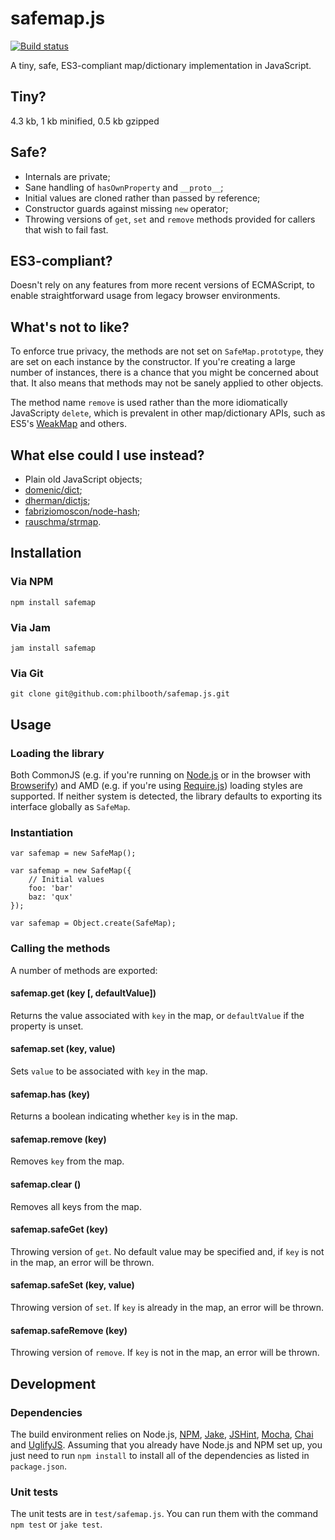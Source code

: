 # safemap.js

[![Build status][ci-image]][ci-status]

A tiny, safe, ES3-compliant
map/dictionary implementation
in JavaScript.

## Tiny?

4.3 kb, 1 kb minified, 0.5 kb gzipped

## Safe?

 * Internals are private;
 * Sane handling of `hasOwnProperty`
   and `__proto__`;
 * Initial values are cloned
   rather than passed by reference;
 * Constructor guards
   against missing `new` operator;
 * Throwing versions of
   `get`, `set` and `remove`
   methods provided for callers
   that wish to fail fast.

## ES3-compliant?

Doesn't rely
on any features
from more recent versions
of ECMAScript,
to enable straightforward usage
from legacy browser environments.

## What's not to like?

To enforce true privacy,
the methods are not set
on `SafeMap.prototype`,
they are set on each instance
by the constructor.
If you're creating
a large number of instances,
there is a chance that
you might be concerned about that.
It also means that
methods may not be sanely applied
to other objects.

The method name `remove`
is used rather than
the more idiomatically JavaScripty `delete`,
which is prevalent in
other map/dictionary APIs,
such as ES5's [WeakMap]
and others.

## What else could I use instead?

 * Plain old JavaScript objects;
 * [domenic/dict][dict];
 * [dherman/dictjs][dictjs];
 * [fabriziomoscon/node-hash][nodehash];
 * [rauschma/strmap][strmap].

## Installation

### Via NPM

```
npm install safemap
```

### Via Jam

```
jam install safemap
```

### Via Git

```
git clone git@github.com:philbooth/safemap.js.git
```

## Usage

### Loading the library

Both
CommonJS
(e.g.
if you're running on [Node.js][node]
or in the browser with [Browserify])
and AMD
(e.g. if you're using [Require.js][require])
loading styles are supported.
If neither system is detected,
the library defaults to
exporting its interface globally
as `SafeMap`.

### Instantiation

```
var safemap = new SafeMap();
```

```
var safemap = new SafeMap({
	// Initial values
	foo: 'bar'
	baz: 'qux'
});
```

```
var safemap = Object.create(SafeMap);
```

### Calling the methods

A number of methods are exported:

#### safemap.get (key [, defaultValue])

Returns the value
associated with `key` in the map,
or `defaultValue`
if the property is unset.

#### safemap.set (key, value)

Sets `value`
to be associated with `key`
in the map.

#### safemap.has (key)

Returns a boolean
indicating whether `key`
is in the map.

#### safemap.remove (key)

Removes `key`
from the map.

#### safemap.clear ()

Removes all keys
from the map.

#### safemap.safeGet (key)

Throwing version
of `get`.
No default value
may be specified and,
if `key` is not in the map,
an error will be thrown.

#### safemap.safeSet (key, value)

Throwing version
of `set`.
If `key` is already in the map,
an error will be thrown.

#### safemap.safeRemove (key)

Throwing version
of `remove`.
If `key` is not in the map,
an error will be thrown.

## Development

### Dependencies

The build environment relies on
Node.js,
[NPM],
[Jake],
[JSHint],
[Mocha],
[Chai] and
[UglifyJS].
Assuming that you already have Node.js and NPM set up,
you just need to run `npm install` to
install all of the dependencies as listed in `package.json`.

### Unit tests

The unit tests are in `test/safemap.js`.
You can run them with the command `npm test` or `jake test`.

[ci-image]: https://secure.travis-ci.org/philbooth/safemap.js.png?branch=master
[ci-status]: http://travis-ci.org/#!/philbooth/safemap.js
[weakmap]: https://developer.mozilla.org/en-US/docs/JavaScript/Reference/Global_Objects/WeakMap
[dict]: https://github.com/domenic/dict
[dictjs]: https://github.com/dherman/dictjs
[nodehash]: https://github.com/fabriziomoscon/node-hash
[strmap]: https://github.com/rauschma/strmap
[node]: http://nodejs.org/
[browserify]: http://browserify.org/
[require]: http://requirejs.org/
[npm]: https://npmjs.org/
[jake]: https://github.com/mde/jake
[jshint]: https://github.com/jshint/node-jshint
[mocha]: http://visionmedia.github.com/mocha
[chai]: http://chaijs.com/
[uglifyjs]: https://github.com/mishoo/UglifyJS

